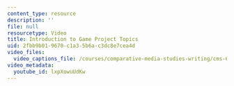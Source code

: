 ```yaml
---
content_type: resource
description: ''
file: null
resourcetype: Video
title: Introduction to Game Project Topics
uid: 2fbb9b01-9670-c1a3-5b6a-c3dc8e7cea4d
video_files:
  video_captions_file: /courses/comparative-media-studies-writing/cms-611j-creating-video-games-fall-2014/projects/hello-waves/from-pitch-to-product/lxpXowuUdKw.vtt
video_metadata:
  youtube_id: lxpXowuUdKw
---
```

